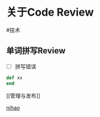 # 关于Code Review
#技术

## 单词拼写Review
- [ ] 拼写错误

```ruby
def xx
end
```

[[管理与发布]]

[nihao](https://github.com/orgs/whmall/dashboard)
